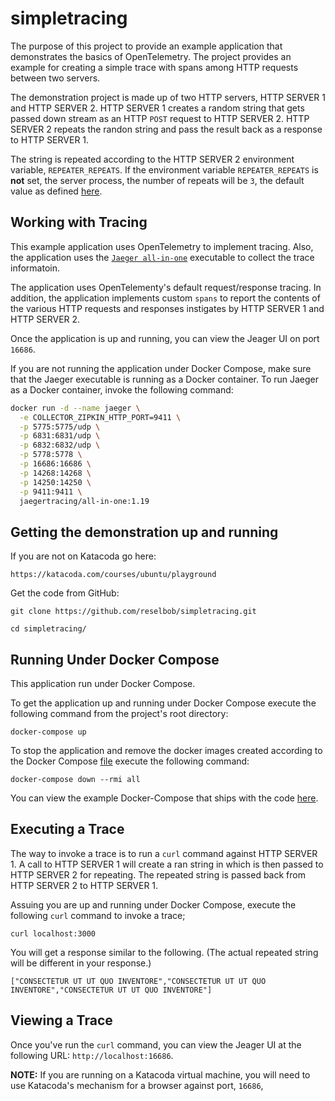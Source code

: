 # simpletracing

The purpose of this project to provide an example application that demonstrates the basics of OpenTelemetry. The project provides an example for creating a simple trace with spans among HTTP requests between two servers.

The demonstration project is made up of two HTTP servers, HTTP SERVER 1 and HTTP SERVER 2. HTTP SERVER 1 creates a random string that gets passed down stream as an HTTP `POST` request to HTTP SERVER 2. HTTP SERVER 2 repeats the randon string and pass the result back as a response to HTTP SERVER 1.

The string is repeated according to the HTTP SERVER 2 environment variable, `REPEATER_REPEATS`. If the environment variable `REPEATER_REPEATS` is **not** set, the server process, the number of repeats will be `3`, the default value as defined [here](./httpserver2/readme.md).

## Working with Tracing

This example application uses OpenTelemetry to implement tracing. Also, the application uses the [`Jaeger all-in-one`](https://www.jaegertracing.io/docs/1.19/getting-started/#all-in-one) executable to collect the trace informatoin.

The application uses OpenTelementy's default request/response tracing. In addition, the application implements custom `spans` to report the contents of the various HTTP requests and responses instigates by HTTP SERVER 1 and HTTP SERVER 2.

Once the application is up and running, you can view the Jeager UI on port `16686`.

If you are not running the application under Docker Compose, make sure that the Jaeger executable is running as a Docker container. To run Jaeger as a Docker container, invoke the following command:

```bash
docker run -d --name jaeger \
  -e COLLECTOR_ZIPKIN_HTTP_PORT=9411 \
  -p 5775:5775/udp \
  -p 6831:6831/udp \
  -p 6832:6832/udp \
  -p 5778:5778 \
  -p 16686:16686 \
  -p 14268:14268 \
  -p 14250:14250 \
  -p 9411:9411 \
  jaegertracing/all-in-one:1.19

```


## Getting the demonstration up and running

If you are not on Katacoda go here:

`https://katacoda.com/courses/ubuntu/playground`

Get the code from GitHub:

`git clone https://github.com/reselbob/simpletracing.git`

`cd simpletracing/`


## Running Under Docker Compose
This application run under Docker Compose.

To get the application up and running under Docker Compose execute the following command from the project's root directory:

`docker-compose up`

To stop the application and remove the docker images created according to the Docker Compose [file](./docker-compose.yaml) execute the following command:

`docker-compose down --rmi all`

You can view the example Docker-Compose that ships with the code [here](./docker-compose.yaml).

## Executing a Trace

The way to invoke a trace is to run a `curl` command against HTTP SERVER 1. A call to HTTP SERVER 1 will create a ran string in which is then passed to HTTP SERVER 2 for repeating. The repeated string is passed back from HTTP SERVER 2 to HTTP SERVER 1.

Assuing you are up and running under Docker Compose, execute the following `curl` command to invoke a trace;

`curl localhost:3000`

You will get a response similar to the following. (The actual repeated string will be different in your response.)

`["CONSECTETUR UT UT QUO INVENTORE","CONSECTETUR UT UT QUO INVENTORE","CONSECTETUR UT UT QUO INVENTORE"]`

## Viewing a Trace

Once you've run the `curl` command, you can view the Jeager UI at the following URL: `http://localhost:16686`.

**NOTE:** If you are running on a Katacoda virtual machine, you will need to use Katacoda's mechanism for a browser against port, `16686`,


